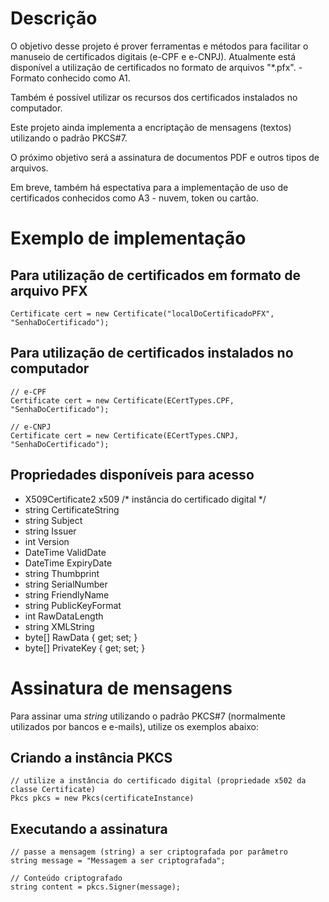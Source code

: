 # Descrição
O objetivo desse projeto é prover ferramentas e métodos para facilitar o manuseio de certificados digitais (e-CPF e e-CNPJ). Atualmente está disponível a utilização de certificados no formato de arquivos "*.pfx". - Formato conhecido como A1.

Também é possível utilizar os recursos dos certificados instalados no computador.

Este projeto ainda implementa a encriptação de mensagens (textos) utilizando o padrão PKCS#7.

O próximo objetivo será a assinatura de documentos PDF e outros tipos de arquivos.

Em breve, também há espectativa para a implementação de uso de certificados conhecidos como A3 - nuvem, token ou cartão.

# Exemplo de implementação
## Para utilização de certificados em formato de arquivo PFX
    Certificate cert = new Certificate("localDoCertificadoPFX", "SenhaDoCertificado");


## Para utilização de certificados instalados no computador
    // e-CPF
    Certificate cert = new Certificate(ECertTypes.CPF, "SenhaDoCertificado");

    // e-CNPJ
    Certificate cert = new Certificate(ECertTypes.CNPJ, "SenhaDoCertificado");

## Propriedades disponíveis para acesso
- X509Certificate2 x509 /* instância do certificado digital */
- string CertificateString 
- string Subject 
- string Issuer 
- int Version 
- DateTime ValidDate 
- DateTime ExpiryDate 
- string Thumbprint 
- string SerialNumber 
- string FriendlyName 
- string PublicKeyFormat 
- int RawDataLength 
- string XMLString 
- byte[] RawData { get; set; }
- byte[] PrivateKey { get; set; }

# Assinatura de mensagens
Para assinar uma _string_ utilizando o padrão PKCS#7 (normalmente utilizados por bancos e e-mails), utilize os exemplos abaixo:

## Criando a instância PKCS
    // utilize a instância do certificado digital (propriedade x502 da classe Certificate)
    Pkcs pkcs = new Pkcs(certificateInstance)

## Executando a assinatura
    // passe a mensagem (string) a ser criptografada por parâmetro
    string message = "Messagem a ser criptografada";

    // Conteúdo criptografado
    string content = pkcs.Signer(message);